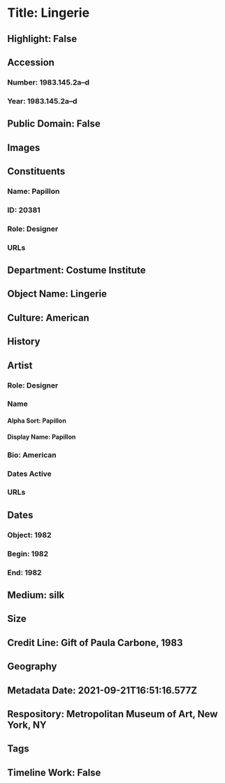 # Title: Lingerie
## Highlight: False
## Accession
### Number: 1983.145.2a–d
### Year: 1983.145.2a–d
## Public Domain: False
## Images
## Constituents
### Name: Papillon
### ID: 20381
### Role: Designer
### URLs
## Department: Costume Institute
## Object Name: Lingerie
## Culture: American
## History
## Artist
### Role: Designer
### Name
#### Alpha Sort: Papillon
#### Display Name: Papillon
### Bio: American
### Dates Active
### URLs
## Dates
### Object: 1982
### Begin: 1982
### End: 1982
## Medium: silk
## Size
## Credit Line: Gift of Paula Carbone, 1983
## Geography
## Metadata Date: 2021-09-21T16:51:16.577Z
## Respository: Metropolitan Museum of Art, New York, NY
## Tags
## Timeline Work: False